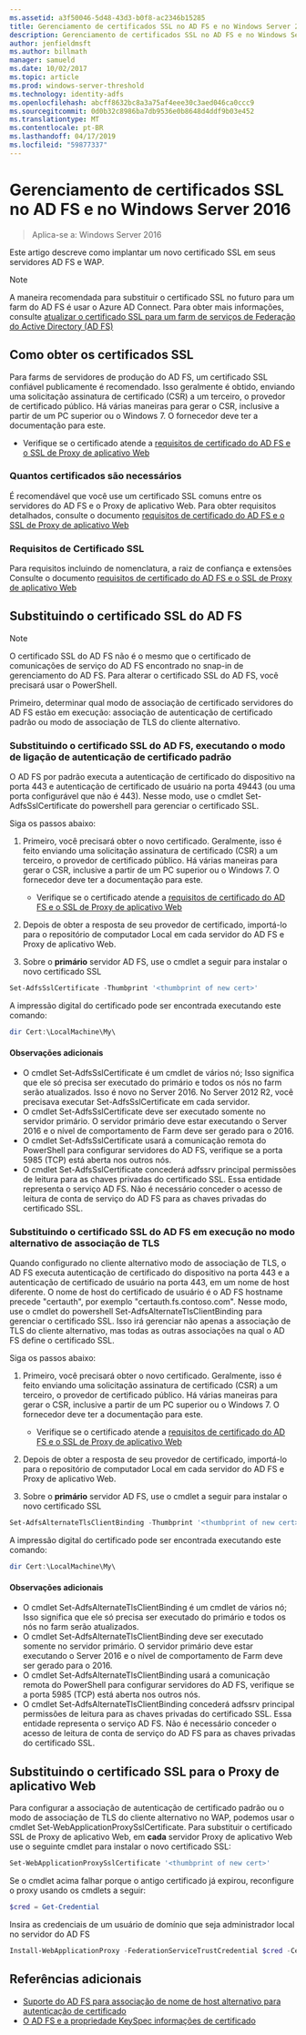```yaml
---
ms.assetid: a3f50046-5d48-43d3-b0f8-ac2346b15285
title: Gerenciamento de certificados SSL no AD FS e no Windows Server 2016
description: Gerenciamento de certificados SSL no AD FS e no Windows Server 2016
author: jenfieldmsft
ms.author: billmath
manager: samueld
ms.date: 10/02/2017
ms.topic: article
ms.prod: windows-server-threshold
ms.technology: identity-adfs
ms.openlocfilehash: abcff8632bc8a3a75af4eee30c3aed046ca0ccc9
ms.sourcegitcommit: 0d0b32c8986ba7db9536e0b8648d4ddf9b03e452
ms.translationtype: MT
ms.contentlocale: pt-BR
ms.lasthandoff: 04/17/2019
ms.locfileid: "59877337"
---
```

# <a name="managing-ssl-certificates-in-ad-fs-and-wap-in-windows-server-2016"></a>Gerenciamento de certificados SSL no AD FS e no Windows Server 2016

>Aplica-se a: Windows Server 2016

Este artigo descreve como implantar um novo certificado SSL em seus servidores AD FS e WAP.

>[!NOTE]
>A maneira recomendada para substituir o certificado SSL no futuro para um farm do AD FS é usar o Azure AD Connect.  Para obter mais informações, consulte [atualizar o certificado SSL para um farm de serviços de Federação do Active Directory (AD FS)](https://docs.microsoft.com/azure/active-directory/connect/active-directory-aadconnectfed-ssl-update)

## <a name="obtaining-your-ssl-certificates"></a>Como obter os certificados SSL
Para farms de servidores de produção do AD FS, um certificado SSL confiável publicamente é recomendado. Isso geralmente é obtido, enviando uma solicitação assinatura de certificado (CSR) a um terceiro, o provedor de certificado público. Há várias maneiras para gerar o CSR, inclusive a partir de um PC superior ou o Windows 7. O fornecedor deve ter a documentação para este.

- Verifique se o certificado atende a [requisitos de certificado do AD FS e o SSL de Proxy de aplicativo Web](https://technet.microsoft.com/windows-server-docs/identity/ad-fs/overview/AD-FS-2016-Requirements#BKMK_1)

### <a name="how-many-certificates-are-needed"></a>Quantos certificados são necessários
É recomendável que você use um certificado SSL comuns entre os servidores do AD FS e o Proxy de aplicativo Web. Para obter requisitos detalhados, consulte o documento [requisitos de certificado do AD FS e o SSL de Proxy de aplicativo Web](https://technet.microsoft.com/windows-server-docs/identity/ad-fs/overview/AD-FS-2016-Requirements#BKMK_1)

### <a name="ssl-certificate-requirements"></a>Requisitos de Certificado SSL
Para requisitos incluindo de nomenclatura, a raiz de confiança e extensões Consulte o documento [requisitos de certificado do AD FS e o SSL de Proxy de aplicativo Web](https://technet.microsoft.com/windows-server-docs/identity/ad-fs/overview/AD-FS-2016-Requirements#BKMK_1)

## <a name="replacing-the-ssl-certificate-for-ad-fs"></a>Substituindo o certificado SSL do AD FS
> [!NOTE]
> O certificado SSL do AD FS não é o mesmo que o certificado de comunicações de serviço do AD FS encontrado no snap-in de gerenciamento do AD FS. Para alterar o certificado SSL do AD FS, você precisará usar o PowerShell.

Primeiro, determinar qual modo de associação de certificado servidores do AD FS estão em execução: associação de autenticação de certificado padrão ou modo de associação de TLS do cliente alternativo.

### <a name="replacing-the-ssl-certificate-for-ad-fs-running-in-default-certificate-authentication-binding-mode"></a>Substituindo o certificado SSL do AD FS, executando o modo de ligação de autenticação de certificado padrão
O AD FS por padrão executa a autenticação de certificado do dispositivo na porta 443 e autenticação de certificado de usuário na porta 49443 (ou uma porta configurável que não é 443).
Nesse modo, use o cmdlet Set-AdfsSslCertificate do powershell para gerenciar o certificado SSL.

Siga os passos abaixo:

1. Primeiro, você precisará obter o novo certificado. Geralmente, isso é feito enviando uma solicitação assinatura de certificado (CSR) a um terceiro, o provedor de certificado público. Há várias maneiras para gerar o CSR, inclusive a partir de um PC superior ou o Windows 7. O fornecedor deve ter a documentação para este.

    * Verifique se o certificado atende a [requisitos de certificado do AD FS e o SSL de Proxy de aplicativo Web](https://technet.microsoft.com/windows-server-docs/identity/ad-fs/overview/AD-FS-2016-Requirements#BKMK_1)

1. Depois de obter a resposta de seu provedor de certificado, importá-lo para o repositório de computador Local em cada servidor do AD FS e Proxy de aplicativo Web.

1. Sobre o **primário** servidor AD FS, use o cmdlet a seguir para instalar o novo certificado SSL

```powershell
Set-AdfsSslCertificate -Thumbprint '<thumbprint of new cert>'
```

A impressão digital do certificado pode ser encontrada executando este comando:

```powershell
dir Cert:\LocalMachine\My\
```

#### <a name="additional-notes"></a>Observações adicionais

* O cmdlet Set-AdfsSslCertificate é um cmdlet de vários nó; Isso significa que ele só precisa ser executado do primário e todos os nós no farm serão atualizados. Isso é novo no Server 2016. No Server 2012 R2, você precisava executar Set-AdfsSslCertificate em cada servidor.
* O cmdlet Set-AdfsSslCertificate deve ser executado somente no servidor primário. O servidor primário deve estar executando o Server 2016 e o nível de comportamento de Farm deve ser gerado para o 2016.
* O cmdlet Set-AdfsSslCertificate usará a comunicação remota do PowerShell para configurar servidores do AD FS, verifique se a porta 5985 (TCP) está aberta nos outros nós.
* O cmdlet Set-AdfsSslCertificate concederá adfssrv principal permissões de leitura para as chaves privadas do certificado SSL. Essa entidade representa o serviço AD FS. Não é necessário conceder o acesso de leitura de conta de serviço do AD FS para as chaves privadas do certificado SSL.

### <a name="replacing-the-ssl-certificate-for-ad-fs-running-in-alternate-tls-binding-mode"></a>Substituindo o certificado SSL do AD FS em execução no modo alternativo de associação de TLS
Quando configurado no cliente alternativo modo de associação de TLS, o AD FS executa autenticação de certificado do dispositivo na porta 443 e a autenticação de certificado de usuário na porta 443, em um nome de host diferente. O nome de host do certificado de usuário é o AD FS hostname precede "certauth", por exemplo "certauth.fs.contoso.com".
Nesse modo, use o cmdlet do powershell Set-AdfsAlternateTlsClientBinding para gerenciar o certificado SSL. Isso irá gerenciar não apenas a associação de TLS do cliente alternativo, mas todas as outras associações na qual o AD FS define o certificado SSL.

Siga os passos abaixo:

1. Primeiro, você precisará obter o novo certificado. Geralmente, isso é feito enviando uma solicitação assinatura de certificado (CSR) a um terceiro, o provedor de certificado público. Há várias maneiras para gerar o CSR, inclusive a partir de um PC superior ou o Windows 7. O fornecedor deve ter a documentação para este.

    * Verifique se o certificado atende a [requisitos de certificado do AD FS e o SSL de Proxy de aplicativo Web](https://technet.microsoft.com/windows-server-docs/identity/ad-fs/overview/AD-FS-2016-Requirements#BKMK_1)

1. Depois de obter a resposta de seu provedor de certificado, importá-lo para o repositório de computador Local em cada servidor do AD FS e Proxy de aplicativo Web.

1. Sobre o **primário** servidor AD FS, use o cmdlet a seguir para instalar o novo certificado SSL

```powershell
Set-AdfsAlternateTlsClientBinding -Thumbprint '<thumbprint of new cert>'
```

A impressão digital do certificado pode ser encontrada executando este comando:

```powershell
dir Cert:\LocalMachine\My\
```

#### <a name="additional-notes"></a>Observações adicionais

* O cmdlet Set-AdfsAlternateTlsClientBinding é um cmdlet de vários nó; Isso significa que ele só precisa ser executado do primário e todos os nós no farm serão atualizados.
* O cmdlet Set-AdfsAlternateTlsClientBinding deve ser executado somente no servidor primário. O servidor primário deve estar executando o Server 2016 e o nível de comportamento de Farm deve ser gerado para o 2016.
* O cmdlet Set-AdfsAlternateTlsClientBinding usará a comunicação remota do PowerShell para configurar servidores do AD FS, verifique se a porta 5985 (TCP) está aberta nos outros nós.
* O cmdlet Set-AdfsAlternateTlsClientBinding concederá adfssrv principal permissões de leitura para as chaves privadas do certificado SSL. Essa entidade representa o serviço AD FS. Não é necessário conceder o acesso de leitura de conta de serviço do AD FS para as chaves privadas do certificado SSL.

## <a name="replacing-the-ssl-certificate-for-the-web-application-proxy"></a>Substituindo o certificado SSL para o Proxy de aplicativo Web
Para configurar a associação de autenticação de certificado padrão ou o modo de associação de TLS do cliente alternativo no WAP, podemos usar o cmdlet Set-WebApplicationProxySslCertificate.
Para substituir o certificado SSL de Proxy de aplicativo Web, em **cada** servidor Proxy de aplicativo Web use o seguinte cmdlet para instalar o novo certificado SSL:

```powershell
Set-WebApplicationProxySslCertificate '<thumbprint of new cert>'
```

Se o cmdlet acima falhar porque o antigo certificado já expirou, reconfigure o proxy usando os cmdlets a seguir:

```powershell
$cred = Get-Credential
```

Insira as credenciais de um usuário de domínio que seja administrador local no servidor do AD FS

```powershell
Install-WebApplicationProxy -FederationServiceTrustCredential $cred -CertificateThumbprint '<thumbprint of new cert>' -FederationServiceName 'fs.contoso.com'
```

## <a name="additional-references"></a>Referências adicionais  
* [Suporte do AD FS para associação de nome de host alternativo para autenticação de certificado](../operations/AD-FS-support-for-alternate-hostname-binding-for-certificate-authentication.md)
* [O AD FS e a propriedade KeySpec informações de certificado](../technical-reference/AD-FS-and-KeySpec-Property.md)
